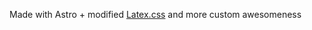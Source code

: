 Made with Astro + modified [Latex.css](https://latex.vercel.app/style.css) and more custom awesomeness
